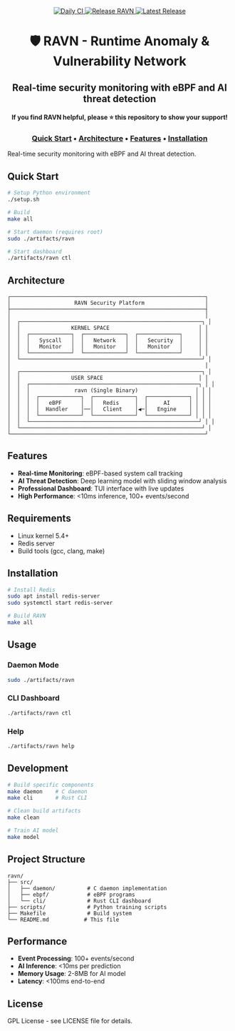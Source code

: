
<p align="center">
    <a href="https://github.com/guy-davidi/ravn/actions/workflows/daily-ci.yml" target="_blank">
        <img src="https://github.com/guy-davidi/ravn/actions/workflows/daily-ci.yml/badge.svg" alt="Daily CI"/>
    </a>
    <a href="https://github.com/guy-davidi/ravn/actions/workflows/release.yml" target="_blank">
        <img src="https://github.com/guy-davidi/ravn/actions/workflows/release.yml/badge.svg" alt="Release RAVN"/>
    </a>
    <a href="https://github.com/guy-davidi/ravn/releases" target="_blank">
        <img src="https://github.com/guy-davidi/ravn/releases/tag/vmaster" alt="Latest Release"/>
    </a>
</p>

<div align="center">
    <h1>🛡️ RAVN - Runtime Anomaly & Vulnerability Network</h1>
    <h2>Real-time security monitoring with eBPF and AI threat detection</h2>
    <h4>If you find RAVN helpful, please ⭐ this repository to show your support!</h4>
    <h3>
        <a href="#quick-start">Quick Start</a>
        • <a href="#architecture">Architecture</a>
        • <a href="#features">Features</a>
        • <a href="#installation">Installation</a>
    </h3>
</div>

Real-time security monitoring with eBPF and AI threat detection.

## Quick Start

```bash
# Setup Python environment
./setup.sh

# Build
make all

# Start daemon (requires root)
sudo ./artifacts/ravn

# Start dashboard
./artifacts/ravn ctl
```

## Architecture

```
┌─────────────────────────────────────────────────────────────┐
│                    RAVN Security Platform                   │
├─────────────────────────────────────────────────────────────┤
│                                                             │
│  ┌─────────────────────────────────────────────────────────┐ │
│  │                KERNEL SPACE                            │ │
│  │  ┌─────────────┐  ┌─────────────┐  ┌─────────────┐     │ │
│  │  │   Syscall   │  │   Network   │  │   Security  │     │ │
│  │  │   Monitor   │  │   Monitor   │  │   Monitor   │     │ │
│  │  └─────────────┘  └─────────────┘  └─────────────┘     │ │
│  └─────────────────────────────────────────────────────────┘ │
│                                                             │
│  ┌─────────────────────────────────────────────────────────┐ │
│  │                USER SPACE                              │ │
│  │  ┌─────────────────────────────────────────────────────┐ │ │
│  │  │              ravn (Single Binary)                  │ │ │
│  │  │  ┌─────────────┐  ┌─────────────┐  ┌─────────────┐ │ │ │
│  │  │  │   eBPF      │  │   Redis     │  │     AI      │ │ │ │
│  │  │  │  Handler    │──│   Client    │◀─│   Engine    │ │ │ │
│  │  │  └─────────────┘  └─────────────┘  └─────────────┘ │ │ │
│  │  └─────────────────────────────────────────────────────┘ │ │
│  └─────────────────────────────────────────────────────────┘ │
└─────────────────────────────────────────────────────────────┘
```

## Features

- **Real-time Monitoring**: eBPF-based system call tracking
- **AI Threat Detection**: Deep learning model with sliding window analysis
- **Professional Dashboard**: TUI interface with live updates
- **High Performance**: <10ms inference, 100+ events/second

## Requirements

- Linux kernel 5.4+
- Redis server
- Build tools (gcc, clang, make)

## Installation

```bash
# Install Redis
sudo apt install redis-server
sudo systemctl start redis-server

# Build RAVN
make all
```

## Usage

### Daemon Mode
```bash
sudo ./artifacts/ravn
```

### CLI Dashboard
```bash
./artifacts/ravn ctl
```

### Help
```bash
./artifacts/ravn help
```

## Development

```bash
# Build specific components
make daemon    # C daemon
make cli       # Rust CLI

# Clean build artifacts
make clean

# Train AI model
make model
```

## Project Structure

```
ravn/
├── src/
│   ├── daemon/          # C daemon implementation
│   ├── ebpf/            # eBPF programs
│   └── cli/             # Rust CLI dashboard
├── scripts/             # Python training scripts
├── Makefile             # Build system
└── README.md           # This file
```

## Performance

- **Event Processing**: 100+ events/second
- **AI Inference**: <10ms per prediction
- **Memory Usage**: 2-8MB for AI model
- **Latency**: <100ms end-to-end

## License

GPL License - see LICENSE file for details.
